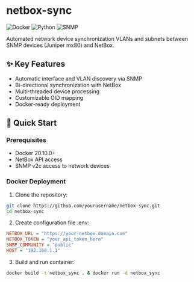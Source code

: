 # netbox-sync

![Docker](https://img.shields.io/badge/Docker-2CA5E0?style=for-the-badge&logo=docker&logoColor=white)
![Python](https://img.shields.io/badge/Python-3776AB?style=for-the-badge&logo=python&logoColor=white)
![SNMP](https://img.shields.io/badge/SNMP-FF6600?style=for-the-badge&logo=cisco&logoColor=white)

Automated network device synchronization VLANs and subnets between SNMP devices (Juniper mx80) and NetBox.

## ✨ Key Features

- Automatic interface and VLAN discovery via SNMP
- Bi-directional synchronization with NetBox
- Multi-threaded device processing
- Customizable OID mapping
- Docker-ready deployment

## 🚀 Quick Start

### Prerequisites
- Docker 20.10.0+
- NetBox API access
- SNMP v2c access to network devices

### Docker Deployment

1. Clone the repository:
```bash
git clone https://github.com/yourusername/netbox-sync.git
cd netbox-sync
```
2. Create configuration file .env:
```ini
NETBOX_URL = "https://your-netbox.domain.com"
NETBOX_TOKEN = "your_api_token_here"
SNMP_COMMUNITY = "public"
HOST = "192.168.1.1"
```
3. Build and run container:
```bash
docker build -t netbox_sync . & docker run -d netbox_sync
```
